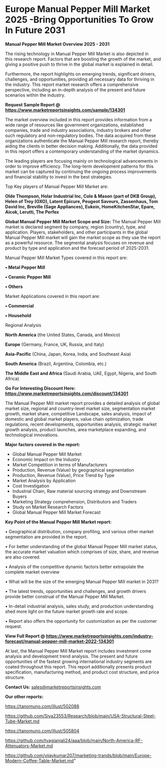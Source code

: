 # Europe Manual Pepper Mill Market 2025 -Bring Opportunities To Grow In Future 2031

<Strong> Manual Pepper Mill Market Overview 2025 - 2031</strong>

The rising technology in Manual Pepper Mill Market is also depicted in this research report. Factors that are boosting the growth of the market, and giving a positive push to thrive in the global market is explained in detail.

Furthermore, the report highlights on emerging trends, significant drivers, challenges, and opportunities, providing all necessary data for thriving in the industry. This report market research offers a comprehensive perspective, including an in-depth analysis of the present and future scenarios within the industry.

<strong>Request Sample Report @ <a href=https://www.marketreportsinsights.com/sample/134301>https://www.marketreportsinsights.com/sample/134301</a></strong>

The market overview included in this report provides information from a wide range of resources like government organizations, established companies, trade and industry associations, industry brokers and other such regulatory and non-regulatory bodies. The data acquired from these organizations authenticate the Manual Pepper Mill research report, thereby aiding the clients in better decision making. Additionally, the data provided in this report offers a contemporary understanding of the market dynamics.

The leading players are focusing mainly on technological advancements in order to improve efficiency. The long-term development patterns for this market can be captured by continuing the ongoing process improvements and financial stability to invest in the best strategies.

Top Key players of Manual Pepper Mill Market are:

<strong>Olde Thompson, Holar Industrial Inc, Cole & Mason (part of DKB Group), Helen of Troy (OXO), Latent Epicure, Peugeot Saveurs, Zassenhaus, Tom David Inc, Breville (Sage Appliances), Eukein, HomeKitchenStar, Epare, Aicok, Lerutti, The Perfex</strong>

<strong><b>Global Manual Pepper Mill Market Scope and Size:</b></strong>
The Manual Pepper Mill market is declared segment by company, region (country), type, and application. Players, stakeholders, and other participants in the global Manual Pepper Mill market will gain the market scope as they use the report as a powerful resource. The segmental analysis focuses on revenue and product by type and application and the forecast period of 2025-2031.

Manual Pepper Mill Market Types covered in this report are:

<strong>• Metal Pepper Mill

• Ceramic Pepper Mill

• Others</strong>

Market Applications covered in this report are:

<strong>• Commercial

• Household</strong> 

Regional Analysis

<strong>North America</strong> (the United States, Canada, and Mexico)

<strong>Europe</strong> (Germany, France, UK, Russia, and Italy)

<strong>Asia-Pacific</strong> (China, Japan, Korea, India, and Southeast Asia)

<strong>South America</strong> (Brazil, Argentina, Colombia, etc.)

<strong>The Middle East and Africa</strong> (Saudi Arabia, UAE, Egypt, Nigeria, and South Africa)

<strong>Go For Interesting Discount Here: <a href=https://www.marketreportsinsights.com/discount/134301>https://www.marketreportsinsights.com/discount/134301</a></strong>

The Manual Pepper Mill market report provides a detailed analysis of global market size, regional and country-level market size, segmentation market growth, market share, competitive Landscape, sales analysis, impact of domestic and global market players, value chain optimization, trade regulations, recent developments, opportunities analysis, strategic market growth analysis, product launches, area marketplace expanding, and technological innovations.

<strong><b>Major factors covered in the report:</b></strong>
<ul>
  <li>Global Manual Pepper Mill Market </li>
  <li>Economic Impact on the Industry</li>
  <li>Market Competition in terms of Manufacturers</li>
  <li>Production, Revenue (Value) by geographical segmentation</li>
  <li>Production, Revenue (Value), Price Trend by Type</li>
  <li>Market Analysis by Application</li>
  <li>Cost Investigation</li>
  <li>Industrial Chain, Raw material sourcing strategy and Downstream Buyers</li>
  <li>Marketing Strategy comprehension, Distributors and Traders</li>
  <li>Study on Market Research Factors</li>
  <li>Global Manual Pepper Mill Market Forecast</li>
</ul>

<strong><b>Key Point of the Manual Pepper Mill Market report:</b></strong>

• Geographical distribution, company profiling, and various other market segmentation are provided in the report.

• For better understanding of the global Manual Pepper Mill market status, the accurate market valuation which comprises of size, share, and revenue are also covered.

• Analysis of the competitive dynamic factors better extrapolate the complete market overview

• What will be the size of the emerging Manual Pepper Mill market in 2031?

• The latest trends, opportunities and challenges, and growth drivers provide better construal of the Manual Pepper Mill Market.

• In-detail industrial analysis, sales study, and production understanding shed more light on the future market growth rate and scope.

• Report also offers the opportunity for customization as per the customer request.

<strong><b>View Full Report @ <a href=https://www.marketreportsinsights.com/industry-forecast/manual-pepper-mill-market-2022-134301>https://www.marketreportsinsights.com/industry-forecast/manual-pepper-mill-market-2022-134301</a></b></strong>


At last, the Manual Pepper Mill Market report includes investment come analysis and development trend analysis. The present and future opportunities of the fastest growing international industry segments are coated throughout this report. This report additionally presents product specification, manufacturing method, and product cost structure, and price structure.

<strong>Contact Us:</strong>
sales@marketreportsinsights.com

<strong>Our other reports:</strong>

<a href=https://tanomuno.com/illust/502088>https://tanomuno.com/illust/502088</a>

<a href=https://github.com/Siya23553/Research/blob/main/USA-Structural-Steel-Tube-Market.md>https://github.com/Siya23553/Research/blob/main/USA-Structural-Steel-Tube-Market.md</a>

<a href=https://tanomuno.com/illust/505804>https://tanomuno.com/illust/505804</a>

<a href=https://github.com/tyagianjali24/aaa/blob/main/North-America-RF-Attenuators-Market.md>https://github.com/tyagianjali24/aaa/blob/main/North-America-RF-Attenuators-Market.md</a>

<a href=https://github.com/vijaykumar207/marketing-trands/blob/main/Europe-Modern-Coffee-Table-Market.md>https://github.com/vijaykumar207/marketing-trands/blob/main/Europe-Modern-Coffee-Table-Market.md</a>"
